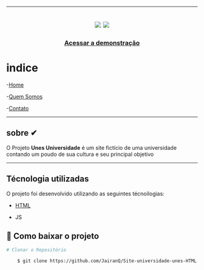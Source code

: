 <h1 align="center" >





 ---
 <img src="https://ik.imagekit.io/lmuswwygeur/logo_QLbUXw-Cs.png">
<img src="https://ik.imagekit.io/lmuswwygeur/UnesUnivers.__ETZVM78j.gif">

<h3 align="center">
    <a href="https://ik.imagekit.io/lmuswwygeur/UnesUnivers.__ETZVM78j.gif"> Acessar a demonstração</a>
</h3>


# indice
 -[Home](#-home.html)

 -[Quem Somos](#-quem-somos.html)

 -[Contato](#-contato.html)

 ---
## sobre ✔

O Projeto **Unes Universidade** é um site fictício de uma universidade contando um poudo de sua cultura e seu principal objetivo

---

## Técnologia utilizadas

O projeto foi desenvolvido utilizando as seguintes técnoilogias:

- [HTML](index.html)

- JS

## 📂 Como baixar o projeto
``` bash
# Clonar o Repositório

    $ git clone https://github.com/JairanQ/Site-universidade-unes-HTML.git


```
